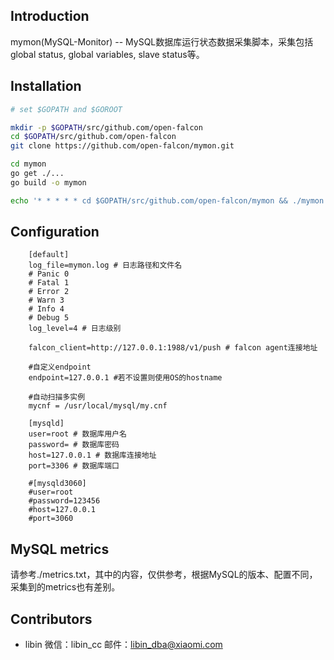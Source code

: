 ## Introduction

mymon(MySQL-Monitor) -- MySQL数据库运行状态数据采集脚本，采集包括global status, global variables, slave status等。

## Installation

```bash
# set $GOPATH and $GOROOT

mkdir -p $GOPATH/src/github.com/open-falcon
cd $GOPATH/src/github.com/open-falcon
git clone https://github.com/open-falcon/mymon.git

cd mymon
go get ./...
go build -o mymon

echo '* * * * * cd $GOPATH/src/github.com/open-falcon/mymon && ./mymon -c etc/mon.cfg' > /etc/cron.d/mymon

```

## Configuration

```
    [default]
    log_file=mymon.log # 日志路径和文件名
    # Panic 0
    # Fatal 1
    # Error 2
    # Warn 3
    # Info 4
    # Debug 5
    log_level=4 # 日志级别

    falcon_client=http://127.0.0.1:1988/v1/push # falcon agent连接地址

    #自定义endpoint
    endpoint=127.0.0.1 #若不设置则使用OS的hostname

    #自动扫描多实例
    mycnf = /usr/local/mysql/my.cnf

    [mysqld]
    user=root # 数据库用户名
    password= # 数据库密码
    host=127.0.0.1 # 数据库连接地址
    port=3306 # 数据库端口

    #[mysqld3060]
    #user=root
    #password=123456
    #host=127.0.0.1
    #port=3060
```

## MySQL metrics

请参考./metrics.txt，其中的内容，仅供参考，根据MySQL的版本、配置不同，采集到的metrics也有差别。


## Contributors

 - libin  微信：libin_cc  邮件：libin_dba@xiaomi.com


